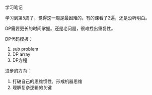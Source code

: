 学习笔记

学习到第5周了，觉得这一周是最困难的，有的课看了2遍，还是没听明白。

DP需要更长的时间掌握。还是老问题，很难找出重复性。

DP代码模板：

 1. sub problem
 2. DP array
 3. DP方程
 
进步的方向：
 1. 打破自己的思维惯性，形成机器思维
 2. 理解复杂逻辑的关键
